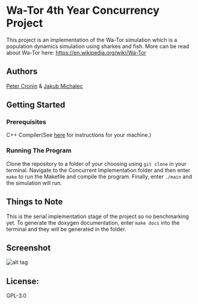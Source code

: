 # Wa-Tor 4th Year Concurrency Project

This project is an implementation of the Wa-Tor simulation which is a population dynamics simulation using sharkes and fish. More can be read about Wa-Tor here: https://en.wikipedia.org/wiki/Wa-Tor

## Authors

[Peter Cronin](https://github.com/peadarcronin) & [Jakub Michalec](https://github.com/jakubm20)

## Getting Started

### Prerequisites

C++ Compiler(See [here](https://www.tutorialspoint.com/cplusplus/cpp_environment_setup.htm) for instructions for your machine.)

### Running The Program

Clone the repository to a folder of your choosing using ```git clone``` in your terminal. Navigate to the Concurrent Implementation folder and then enter ```make``` to run the Makefile and compile the program. Finally, enter ```./main``` and the simulation will run.

## Things to Note

This is the serial implementation stage of the project so no benchmarking yet. To generate the doxygen documentation, enter ```make docs``` into the terminal and they will be generated in the folder.

## Screenshot

![alt tag](https://i.imgur.com/AG5FHJ6.png "Wa-Tor")

## License:

GPL-3.0
